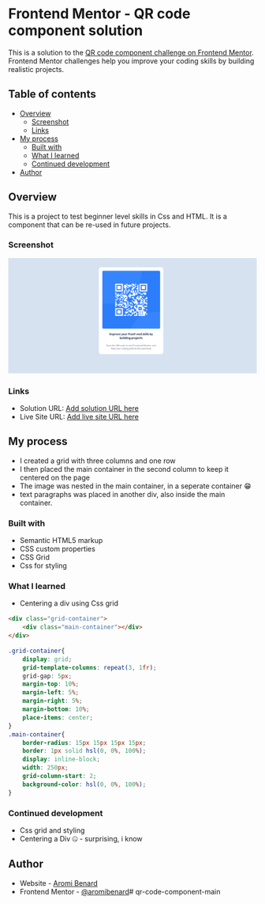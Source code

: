 # Frontend Mentor - QR code component solution

This is a solution to the [QR code component challenge on Frontend Mentor](https://www.frontendmentor.io/challenges/qr-code-component-iux_sIO_H). Frontend Mentor challenges help you improve your coding skills by building realistic projects. 

## Table of contents

- [Overview](#overview)
  - [Screenshot](#screenshot)
  - [Links](#links)
- [My process](#my-process)
  - [Built with](#built-with)
  - [What I learned](#what-i-learned)
  - [Continued development](#continued-development)
- [Author](#author)

## Overview

This is a project to test beginner level skills in Css and HTML.
It is a component that can be re-used in future projects.

### Screenshot

![](./images/Capture.PNG)

### Links

- Solution URL: [Add solution URL here](https://your-solution-url.com)
- Live Site URL: [Add live site URL here](https://your-live-site-url.com)

## My process
- I created a grid with three columns and one row
- I then placed the main container in the second column to keep it centered on the page
- The image was nested in the main container, in a seperate container 😁
- text paragraphs was placed in another div, also inside the main container.

### Built with

- Semantic HTML5 markup
- CSS custom properties
- CSS Grid
- Css for styling

### What I learned

- Centering a div using Css grid

```html
<div class="grid-container">
    <div class="main-container"></div>
</div>
```
```css
.grid-container{
    display: grid;
    grid-template-columns: repeat(3, 1fr);
    grid-gap: 5px;
    margin-top: 10%;
    margin-left: 5%;
    margin-right: 5%;
    margin-bottom: 10%;
    place-items: center;
}
.main-container{
    border-radius: 15px 15px 15px 15px;
    border: 1px solid hsl(0, 0%, 100%);
    display: inline-block;
    width: 250px;
    grid-column-start: 2; 
    background-color: hsl(0, 0%, 100%);   
}
```

### Continued development

- Css grid and styling
- Centering a Div 🤐 - surprising, i know

## Author

- Website - [Aromi Benard](https://www.your-site.com)
- Frontend Mentor - [@aromibenard](https://www.frontendmentor.io/profile/aromibenard)#   q r - c o d e - c o m p o n e n t - m a i n 
 
 